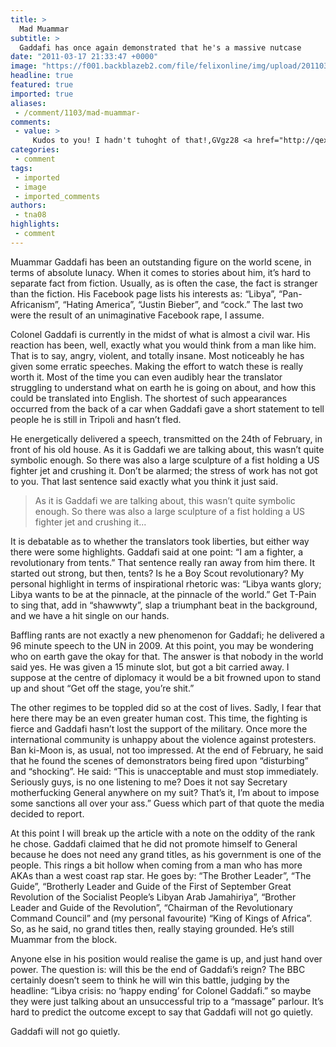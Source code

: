 ```yaml
---
title: >
  Mad Muammar
subtitle: >
  Gaddafi has once again demonstrated that he's a massive nutcase
date: "2011-03-17 21:33:47 +0000"
image: "https://f001.backblazeb2.com/file/felixonline/img/upload/201103172132-ks607-gaddafig.jpg"
headline: true
featured: true
imported: true
aliases:
 - /comment/1103/mad-muammar-
comments:
 - value: >
     Kudos to you! I hadn't tuhoght of that!,GVgz28 <a href="http://qexseufmjatu.com/">qexseufmjatu</a>, <a href="http://www.buytramadolhcl.net/">buy check e tramadol</a> but <a href="http://www.medstips.net/">viagra</a> =-[
categories:
 - comment
tags:
 - imported
 - image
 - imported_comments
authors:
 - tna08
highlights:
 - comment
---
```


Muammar Gaddafi has been an outstanding figure on the world scene, in terms of absolute lunacy. When it comes to stories about him, it’s hard to separate fact from fiction. Usually, as is often the case, the fact is stranger than the fiction. His Facebook page lists his interests as: “Libya”, “Pan-Africanism”, “Hating America”, “Justin Bieber”, and “cock.” The last two were the result of an unimaginative Facebook rape, I assume.

Colonel Gaddafi is currently in the midst of what is almost a civil war. His reaction has been, well, exactly what you would think from a man like him. That is to say, angry, violent, and totally insane. Most noticeably he has given some erratic speeches. Making the effort to watch these is really worth it. Most of the time you can even audibly hear the translator struggling to understand what on earth he is going on about, and how this could be translated into English. The shortest of such appearances occurred from the back of a car when Gaddafi gave a short statement to tell people he is still in Tripoli and hasn’t fled.

He energetically delivered a speech, transmitted on the 24th of February, in front of his old house. As it is Gaddafi we are talking about, this wasn’t quite symbolic enough. So there was also a large sculpture of a fist holding a US fighter jet and crushing it. Don’t be alarmed; the stress of work has not got to you. That last sentence said exactly what you think it just said.

> As it is Gaddafi we are talking about, this wasn’t quite symbolic enough. So there was also a large sculpture of a fist holding a US fighter jet and crushing it...

It is debatable as to whether the translators took liberties, but either way there were some highlights. Gaddafi said at one point: “I am a fighter, a revolutionary from tents.” That sentence really ran away from him there. It started out strong, but then, tents? Is he a Boy Scout revolutionary? My personal highlight in terms of inspirational rhetoric was: “Libya wants glory; Libya wants to be at the pinnacle, at the pinnacle of the world.” Get T-Pain to sing that, add in “shawwwty”, slap a triumphant beat in the background, and we have a hit single on our hands.

Baffling rants are not exactly a new phenomenon for Gaddafi; he delivered a 96 minute speech to the UN in 2009. At this point, you may be wondering who on earth gave the okay for that. The answer is that nobody in the world said yes. He was given a 15 minute slot, but got a bit carried away. I suppose at the centre of diplomacy it would be a bit frowned upon to stand up and shout “Get off the stage, you’re shit.”

The other regimes to be toppled did so at the cost of lives. Sadly, I fear that here there may be an even greater human cost. This time, the fighting is fierce and Gaddafi hasn’t lost the support of the military. Once more the international community is unhappy about the violence against protesters. Ban ki-Moon is, as usual, not too impressed. At the end of February, he said that he found the scenes of demonstrators being fired upon “disturbing” and “shocking”. He said: “This is unacceptable and must stop immediately. Seriously guys, is no one listening to me? Does it not say Secretary motherfucking General anywhere on my suit? That’s it, I’m about to impose some sanctions all over your ass.” Guess which part of that quote the media decided to report.

At this point I will break up the article with a note on the oddity of the rank he chose. Gaddafi claimed that he did not promote himself to General because he does not need any grand titles, as his government is one of the people. This rings a bit hollow when coming from a man who has more AKAs than a west coast rap star. He goes by: “The Brother Leader”, “The Guide”, “Brotherly Leader and Guide of the First of September Great Revolution of the Socialist People’s Libyan Arab Jamahiriya”, “Brother Leader and Guide of the Revolution”, “Chairman of the Revolutionary Command Council” and (my personal favourite) “King of Kings of Africa”. So, as he said, no grand titles then, really staying grounded. He’s still Muammar from the block.

Anyone else in his position would realise the game is up, and just hand over power. The question is: will this be the end of Gaddafi’s reign? The BBC certainly doesn’t seem to think he will win this battle, judging by the headline: “Libya crisis: no ‘happy ending’ for Colonel Gaddafi.” so maybe they were just talking about an unsuccessful trip to a “massage” parlour. It’s hard to predict the outcome except to say that Gaddafi will not go quietly.

Gaddafi will not go quietly.
